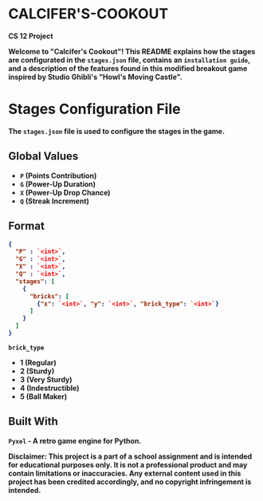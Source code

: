 # CALCIFER'S-COOKOUT
<b>CS 12 Project

Welcome to "Calcifer's Cookout"! This README explains how the stages are configurated in the `stages.json` file, contains an `installation guide`, and a description of the features found in this modified breakout game inspired by Studio Ghibli's "Howl's Moving Castle".

# Stages Configuration File

The `stages.json` file is used to configure the stages in the game.
## Global Values

- `P` (Points Contribution)
- `G` (Power-Up Duration)
- `X` (Power-Up Drop Chance)
- `Q` (Streak Increment)

## Format

```json
{
  "P" : `<int>`,
  "G" : `<int>`,
  "X" : `<int>`,
  "Q" : `<int>`,           
  "stages": [
    {
      "bricks": [           
        {"x": `<int>`, "y": `<int>`, "brick_type": `<int>`}
      ]
    }
  ]
}
```

`brick_type`
- <b>1       (Regular)
- <b>2       (Sturdy)
- <b>3       (Very Sturdy)
- <b>4       (Indestructible)
- <b>5       (Ball Maker)

## Built With

`Pyxel` - A retro game engine for Python.

<b>Disclaimer:
This project is a part of a school assignment and is intended for educational purposes only. It is not a professional product and may contain limitations or inaccuracies. Any external content used in this project has been credited accordingly, and no copyright infringement is intended.